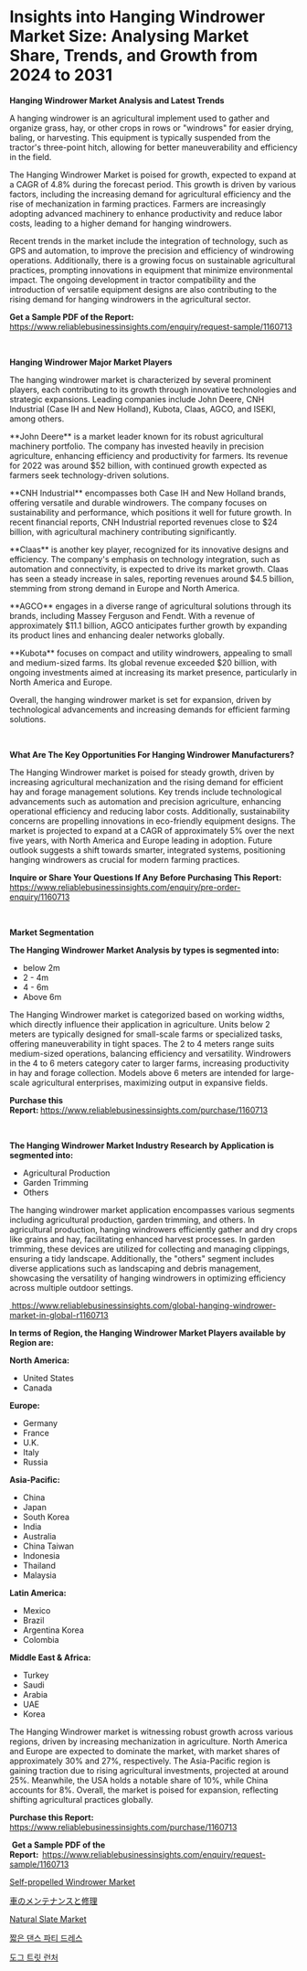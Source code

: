 <p><h1>Insights into Hanging Windrower Market Size: Analysing Market Share, Trends, and Growth from 2024 to 2031</h1></p><p><strong>Hanging Windrower Market Analysis and Latest Trends</strong></p>
<p><p>A hanging windrower is an agricultural implement used to gather and organize grass, hay, or other crops in rows or "windrows" for easier drying, baling, or harvesting. This equipment is typically suspended from the tractor's three-point hitch, allowing for better maneuverability and efficiency in the field. </p><p>The Hanging Windrower Market is poised for growth, expected to expand at a CAGR of 4.8% during the forecast period. This growth is driven by various factors, including the increasing demand for agricultural efficiency and the rise of mechanization in farming practices. Farmers are increasingly adopting advanced machinery to enhance productivity and reduce labor costs, leading to a higher demand for hanging windrowers. </p><p>Recent trends in the market include the integration of technology, such as GPS and automation, to improve the precision and efficiency of windrowing operations. Additionally, there is a growing focus on sustainable agricultural practices, prompting innovations in equipment that minimize environmental impact. The ongoing development in tractor compatibility and the introduction of versatile equipment designs are also contributing to the rising demand for hanging windrowers in the agricultural sector.</p></p>
<p><strong>Get a Sample PDF of the Report:&nbsp;</strong> <a href="https://www.reliablebusinessinsights.com/enquiry/request-sample/1160713">https://www.reliablebusinessinsights.com/enquiry/request-sample/1160713</a></p>
<p>&nbsp;</p>
<p><strong>Hanging Windrower Major Market Players</strong></p>
<p><p>The hanging windrower market is characterized by several prominent players, each contributing to its growth through innovative technologies and strategic expansions. Leading companies include John Deere, CNH Industrial (Case IH and New Holland), Kubota, Claas, AGCO, and ISEKI, among others.</p><p>**John Deere** is a market leader known for its robust agricultural machinery portfolio. The company has invested heavily in precision agriculture, enhancing efficiency and productivity for farmers. Its revenue for 2022 was around $52 billion, with continued growth expected as farmers seek technology-driven solutions.</p><p>**CNH Industrial** encompasses both Case IH and New Holland brands, offering versatile and durable windrowers. The company focuses on sustainability and performance, which positions it well for future growth. In recent financial reports, CNH Industrial reported revenues close to $24 billion, with agricultural machinery contributing significantly.</p><p>**Claas** is another key player, recognized for its innovative designs and efficiency. The company's emphasis on technology integration, such as automation and connectivity, is expected to drive its market growth. Claas has seen a steady increase in sales, reporting revenues around $4.5 billion, stemming from strong demand in Europe and North America.</p><p>**AGCO** engages in a diverse range of agricultural solutions through its brands, including Massey Ferguson and Fendt. With a revenue of approximately $11.1 billion, AGCO anticipates further growth by expanding its product lines and enhancing dealer networks globally.</p><p>**Kubota** focuses on compact and utility windrowers, appealing to small and medium-sized farms. Its global revenue exceeded $20 billion, with ongoing investments aimed at increasing its market presence, particularly in North America and Europe.</p><p>Overall, the hanging windrower market is set for expansion, driven by technological advancements and increasing demands for efficient farming solutions.</p></p>
<p>&nbsp;</p>
<p><strong>What Are The Key Opportunities For Hanging Windrower Manufacturers?</strong></p>
<p><p>The Hanging Windrower market is poised for steady growth, driven by increasing agricultural mechanization and the rising demand for efficient hay and forage management solutions. Key trends include technological advancements such as automation and precision agriculture, enhancing operational efficiency and reducing labor costs. Additionally, sustainability concerns are propelling innovations in eco-friendly equipment designs. The market is projected to expand at a CAGR of approximately 5% over the next five years, with North America and Europe leading in adoption. Future outlook suggests a shift towards smarter, integrated systems, positioning hanging windrowers as crucial for modern farming practices.</p></p>
<p><strong>Inquire or Share Your Questions If Any Before Purchasing This Report:</strong> <a href="https://www.reliablebusinessinsights.com/enquiry/pre-order-enquiry/1160713">https://www.reliablebusinessinsights.com/enquiry/pre-order-enquiry/1160713</a></p>
<p>&nbsp;</p>
<p><strong>Market Segmentation</strong></p>
<p><strong>The Hanging Windrower Market Analysis by types is segmented into:</strong></p>
<p><ul><li>below 2m</li><li>2 - 4m</li><li>4 - 6m</li><li>Above 6m</li></ul></p>
<p><p>The Hanging Windrower market is categorized based on working widths, which directly influence their application in agriculture. Units below 2 meters are typically designed for small-scale farms or specialized tasks, offering maneuverability in tight spaces. The 2 to 4 meters range suits medium-sized operations, balancing efficiency and versatility. Windrowers in the 4 to 6 meters category cater to larger farms, increasing productivity in hay and forage collection. Models above 6 meters are intended for large-scale agricultural enterprises, maximizing output in expansive fields.</p></p>
<p><strong>Purchase this Report:&nbsp;</strong><a href="https://www.reliablebusinessinsights.com/purchase/1160713">https://www.reliablebusinessinsights.com/purchase/1160713</a></p>
<p>&nbsp;</p>
<p><strong>The Hanging Windrower Market Industry Research by Application is segmented into:</strong></p>
<p><ul><li>Agricultural Production</li><li>Garden Trimming</li><li>Others</li></ul></p>
<p><p>The hanging windrower market application encompasses various segments including agricultural production, garden trimming, and others. In agricultural production, hanging windrowers efficiently gather and dry crops like grains and hay, facilitating enhanced harvest processes. In garden trimming, these devices are utilized for collecting and managing clippings, ensuring a tidy landscape. Additionally, the "others" segment includes diverse applications such as landscaping and debris management, showcasing the versatility of hanging windrowers in optimizing efficiency across multiple outdoor settings.</p></p>
<p><a href="https://www.reliablebusinessinsights.com/global-hanging-windrower-market-in-global-r1160713">&nbsp;https://www.reliablebusinessinsights.com/global-hanging-windrower-market-in-global-r1160713</a></p>
<p><strong>In terms of Region, the Hanging Windrower Market Players available by Region are:</strong></p>
<p>
    <p> <strong> North America: </strong>
        <ul>
            <li>United States</li>
            <li>Canada</li>
        </ul>
        </p> 
    <p> <strong> Europe: </strong>
        <ul>
            <li>Germany</li>
            <li>France</li>
            <li>U.K.</li>
            <li>Italy</li>
            <li>Russia</li>
        </ul>
        </p> 
    <p> <strong> Asia-Pacific: </strong>
        <ul>
            <li>China</li>
            <li>Japan</li>
            <li>South Korea</li>
            <li>India</li>
            <li>Australia</li>
            <li>China Taiwan</li>
            <li>Indonesia</li>
            <li>Thailand</li>
            <li>Malaysia</li>
        </ul>
        </p> 
    <p> <strong> Latin America: </strong>
        <ul>
            <li>Mexico</li>
            <li>Brazil</li>
            <li>Argentina Korea</li>
            <li>Colombia</li>
        </ul>
        </p> 
    <p> <strong> Middle East & Africa: </strong>
        <ul>
            <li>Turkey</li>
            <li>Saudi</li>
            <li>Arabia</li>
            <li>UAE</li>
            <li>Korea</li>
        </ul>
    </p>
    </p>
<p><p>The Hanging Windrower market is witnessing robust growth across various regions, driven by increasing mechanization in agriculture. North America and Europe are expected to dominate the market, with market shares of approximately 30% and 27%, respectively. The Asia-Pacific region is gaining traction due to rising agricultural investments, projected at around 25%. Meanwhile, the USA holds a notable share of 10%, while China accounts for 8%. Overall, the market is poised for expansion, reflecting shifting agricultural practices globally.</p></p>
<p><strong>Purchase this Report: </strong><a href="https://www.reliablebusinessinsights.com/purchase/1160713">https://www.reliablebusinessinsights.com/purchase/1160713</a></p>
<p>&nbsp;<strong>Get a Sample PDF of the Report:&nbsp;&nbsp;</strong><a href="https://www.reliablebusinessinsights.com/enquiry/request-sample/1160713">https://www.reliablebusinessinsights.com/enquiry/request-sample/1160713</a></p>
<p><strong></strong></p>
<p><p><a href="https://github.com/JudyWalsh475/Market-Research-Report-List-1/blob/main/self-propelled-windrower-market.md">Self-propelled Windrower Market</a></p><p><a href="https://medium.com/@skylarreilly36/car-maintenance-and-repairs-market-%E3%81%AF-%E3%82%B3%E3%82%B9%E3%83%88%E7%AE%A1%E7%90%86%E3%81%A8%E5%8A%B9%E7%8E%87%E5%90%91%E4%B8%8A%E3%82%92%E5%84%AA%E5%85%88%E3%81%97%E3%81%BE%E3%81%99-%E3%81%95%E3%82%89%E3%81%AB-%E5%A0%B1%E5%91%8A%E6%9B%B8%E3%81%AF%E5%B8%82%E5%A0%B4%E3%81%AE%E9%9C%80%E8%A6%81%E9%9D%A2%E3%81%A8%E4%BE%9B%E7%B5%A6%E9%9D%A2%E3%81%AE%E4%B8%A1%E6%96%B9%E3%82%92%E3%82%AB%E3%83%90%E3%83%BC%E3%81%97%E3%81%A6%E3%81%84%E3%81%BE%E3%81%99-car-5375ddb48f66">車のメンテナンスと修理</a></p><p><a href="https://www.linkedin.com/pulse/natural-slate-market-size-share-growth-analysis-type-application-75wsc?trackingId=AH5Dc8O0THy3bKE76pCppA%3D%3D">Natural Slate Market</a></p><p><a href="https://medium.com/@wwalsh1/short-prom-dresses-market-%EC%9D%98-%EA%B8%80%EB%A1%9C%EB%B2%8C-%EC%8B%9C%EC%9E%A5-%EA%B0%9C%EC%9A%94%EB%8A%94-%EC%A0%84-%EC%84%B8%EA%B3%84-%EB%B0%8F-%EC%A3%BC%EC%9A%94-%EC%8B%9C%EC%9E%A5%EC%9D%98-%EC%82%B0%EC%97%85%EC%97%90-%EC%98%81%ED%96%A5%EC%9D%84-%EB%AF%B8%EC%B9%98%EB%8A%94-%EC%A3%BC%EC%9A%94-%ED%8A%B8%EB%A0%8C%EB%93%9C%EC%97%90-%EB%8C%80%ED%95%9C-%EB%8F%85%ED%8A%B9%ED%95%9C-%EA%B4%80%EC%A0%90%EC%9D%84-%EC%A0%9C%EA%B3%B5%ED%95%A9%EB%8B%88%EB%8B%A4-80acdc195c8f">짧은 댄스 파티 드레스</a></p><p><a href="https://medium.com/@salfordkingie/%EC%84%B8%EA%B3%84-dog-treat-launcher-market-%EC%9D%80-2024%EC%97%90%EC%84%9C-2031%EB%A1%9C-%EC%97%B0%ED%8F%89%EA%B7%A0-%EC%A6%9D%EA%B0%80%EC%9C%A8%EC%9D%84-%EB%B3%B4%EC%9D%BC-%EA%B2%83%EC%9C%BC%EB%A1%9C-%EC%98%88%EC%83%81%EB%90%A9%EB%8B%88%EB%8B%A4-782269204f0e">도그 트릿 런처</a></p></p>
